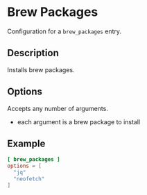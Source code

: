 # Brew Packages

Configuration for a `brew_packages` entry.

## Description

Installs brew packages.

## Options

Accepts any number of arguments.
- each argument is a brew package to install

## Example

```toml
[ brew_packages ]
options = [
  "jq"
  "neofetch"
]
```
